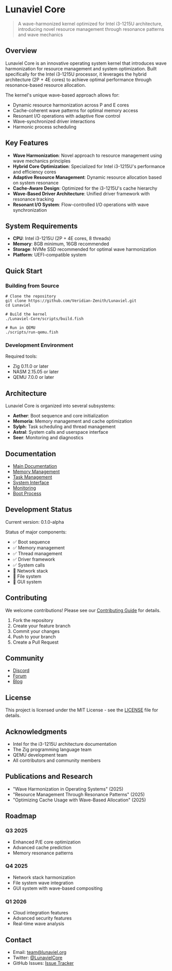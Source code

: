 # Lunaviel Core

> A wave-harmonized kernel optimized for Intel i3-1215U architecture, introducing novel resource management through resonance patterns and wave mechanics

## Overview

Lunaviel Core is an innovative operating system kernel that introduces wave harmonization for resource management and system optimization. Built specifically for the Intel i3-1215U processor, it leverages the hybrid architecture (2P + 4E cores) to achieve optimal performance through resonance-based resource allocation.

The kernel's unique wave-based approach allows for:
- Dynamic resource harmonization across P and E cores
- Cache-coherent wave patterns for optimal memory access
- Resonant I/O operations with adaptive flow control
- Wave-synchronized driver interactions
- Harmonic process scheduling

## Key Features

- **Wave Harmonization**: Novel approach to resource management using wave mechanics principles
- **Hybrid Core Optimization**: Specialized for Intel i3-1215U's performance and efficiency cores
- **Adaptive Resource Management**: Dynamic resource allocation based on system resonance
- **Cache-Aware Design**: Optimized for the i3-1215U's cache hierarchy
- **Wave-Based Driver Architecture**: Unified driver framework with resonance tracking
- **Resonant I/O System**: Flow-controlled I/O operations with wave synchronization

## System Requirements

- **CPU**: Intel i3-1215U (2P + 4E cores, 8 threads)
- **Memory**: 8GB minimum, 16GB recommended
- **Storage**: NVMe SSD recommended for optimal wave harmonization
- **Platform**: UEFI-compatible system

## Quick Start

### Building from Source

```fish
# Clone the repository
git clone https://github.com/Veridian-Zenith/Lunaviel.git
cd Lunaviel

# Build the kernel
./Lunaviel-Core/scripts/build.fish

# Run in QEMU
./scripts/run-qemu.fish
```

### Development Environment

Required tools:
- Zig 0.11.0 or later
- NASM 2.15.05 or later
- QEMU 7.0.0 or later

## Architecture

Lunaviel Core is organized into several subsystems:

- **Aether**: Boot sequence and core initialization
- **Memoria**: Memory management and cache optimization
- **Sylph**: Task scheduling and thread management
- **Astral**: System calls and userspace interface
- **Seer**: Monitoring and diagnostics

## Documentation

- [Main Documentation](Lunaviel-Core/docs/lunaviel.md)
- [Memory Management](Lunaviel-Core/docs/memoria.md)
- [Task Management](Lunaviel-Core/docs/sylph.md)
- [System Interface](Lunaviel-Core/docs/astral.md)
- [Monitoring](Lunaviel-Core/docs/seer.md)
- [Boot Process](Lunaviel-Core/docs/aether.md)

## Development Status

Current version: 0.1.0-alpha

Status of major components:
- ✅ Boot sequence
- ✅ Memory management
- ✅ Thread management
- ✅ Driver framework
- ✅ System calls
- 🔄 Network stack
- 🔄 File system
- 📅 GUI system

## Contributing

We welcome contributions! Please see our [Contributing Guide](CONTRIBUTING.md) for details.

1. Fork the repository
2. Create your feature branch
3. Commit your changes
4. Push to your branch
5. Create a Pull Request

## Community

- [Discord](https://discord.gg/lunaviel)
- [Forum](https://forum.lunaviel.org)
- [Blog](https://blog.lunaviel.org)

## License

This project is licensed under the MIT License - see the [LICENSE](LICENSE) file for details.

## Acknowledgments

- Intel for the i3-1215U architecture documentation
- The Zig programming language team
- QEMU development team
- All contributors and community members

## Publications and Research

- "Wave Harmonization in Operating Systems" (2025)
- "Resource Management Through Resonance Patterns" (2025)
- "Optimizing Cache Usage with Wave-Based Allocation" (2025)

## Roadmap

### Q3 2025
- Enhanced P/E core optimization
- Advanced cache prediction
- Memory resonance patterns

### Q4 2025
- Network stack harmonization
- File system wave integration
- GUI system with wave-based compositing

### Q1 2026
- Cloud integration features
- Advanced security features
- Real-time wave analysis

## Contact

- Email: team@lunaviel.org
- Twitter: [@LunavielCore](https://twitter.com/LunavielCore)
- GitHub Issues: [Issue Tracker](https://github.com/Veridian-Zenith/Lunaviel/issues)
